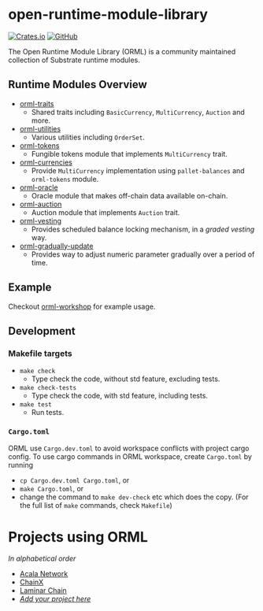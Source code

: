 # open-runtime-module-library

[![Crates.io](https://img.shields.io/crates/v/orml-tokens)](https://crates.io/search?q=orml)
[![GitHub](https://img.shields.io/github/license/open-web3-stack/open-runtime-module-library)](https://github.com/open-web3-stack/open-runtime-module-library/blob/master/LICENSE)

The Open Runtime Module Library (ORML) is a community maintained collection of Substrate runtime modules.

## Runtime Modules Overview

- [orml-traits](./traits)
    - Shared traits including `BasicCurrency`, `MultiCurrency`, `Auction` and more.
- [orml-utilities](./utilities)
	- Various utilities including `OrderSet`.
- [orml-tokens](./tokens)
    - Fungible tokens module that implements `MultiCurrency` trait.
- [orml-currencies](./currencies)
	- Provide `MultiCurrency` implementation using `pallet-balances` and `orml-tokens` module.
- [orml-oracle](./oracle)
    - Oracle module that makes off-chain data available on-chain.
- [orml-auction](./auction)
	- Auction module that implements `Auction` trait.
- [orml-vesting](./vesting)
    - Provides scheduled balance locking mechanism, in a *graded vesting* way.
- [orml-gradually-update](./gradually-update)
    - Provides way to adjust numeric parameter gradually over a period of time.

## Example

Checkout [orml-workshop](https://github.com/xlc/orml-workshop) for example usage.

## Development

### Makefile targets

- `make check`
	- Type check the code, without std feature, excluding tests.
- `make check-tests`
	- Type check the code, with std feature, including tests.
- `make test`
	- Run tests.

### `Cargo.toml`

ORML use `Cargo.dev.toml` to avoid workspace conflicts with project cargo config. To use cargo commands in ORML workspace, create `Cargo.toml` by running

- `cp Cargo.dev.toml Cargo.toml`, or
- `make Cargo.toml`, or
- change the command to `make dev-check` etc which does the copy. (For the full list of `make` commands, check `Makefile`)

# Projects using ORML

_In alphabetical order_

- [Acala Network](https://github.com/AcalaNetwork/Acala)
- [ChainX](https://github.com/chainx-org/ChainX)
- [Laminar Chain](https://github.com/laminar-protocol/laminar-chain)
- [_Add your project here_](https://github.com/open-web3-stack/open-runtime-module-library/edit/master/README.md)
